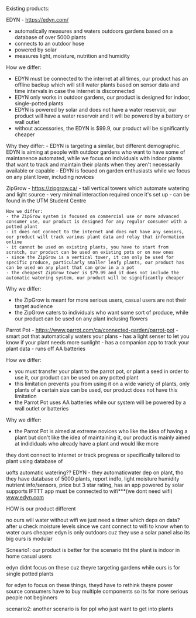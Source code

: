 
Existing products:

EDYN - https://edyn.com/
  - automatically measures and waters outdoors gardens based on a database of over 5000 plants
  - connects to an outdoor hose
  - powered by solar
  - measures light, moisture, nutrition and humidity
  
How we differ:
   - EDYN must be connected to the internet at all times, our product has an offline backup which will still water plants based on    sensor data and time intervals in case the internet is disconnected
   - EDYN only works in outdoor gardens, our product is designed for indoor, single-potted plants
   - EDYN is powered by solar and does not have a water reservoir, our product will have a water reservoir and it will be powered by a battery or wall outlet
   - without accessories, the EDYN is $99.9, our product will be significantly cheaper
   
   
   
Why they differ:
    - EDYN is targeting a similar, but different demographic. EDYN is aiming at people with outdoor gardens who want to have some of maintanence automated, while we focus on individuals with indoor plants that want to track and maintain their plants when they aren't necessarily available or capable
    - EDYN is focued on garden enthusiasts while we focus on any plant lover, including novices
    
    
ZipGrow - https://zipgrow.ca/
    - tall vertical towers which automate watering and light source
    - very minimal interaction required once it's set up
    - can be found in the UTM Student Centre
    
    How we differ:
    - the ZipGrow system is focused on commercial use or more advanced consumer use, our product is designed for any regular consumer with a potted plant
    - it does not connect to the internet and does not have any sensors, our product will track various plant data and relay that information online
    - it cannot be used on existing plants, you have to start from scratch, our product can be used on existing pots or on new ones
    - since the ZipGrow is a vertical tower, it can only be used for specific produce, particularly smaller leafy plants, our product has can be used on any plant that can grow in a a pot
    - the cheapest ZipGrow tower is $79.99 and it does not include the automatic watering system, our product will be significantly cheaper
    
Why we differ:
  - the ZipGrow is meant for more serious users, casual users are not their target audience
  - the ZipGrow caters to individuals who want some sort of produce, while our product can be used on any plant inclusing flowers
    
    
    
    
Parrot Pot - https://www.parrot.com/ca/connected-garden/parrot-pot
    - smart pot that automatically waters your plans
    - has a light senser to let you know if your plant needs more sunlight
    - has a companion app to track your plant data
    - runs off AA batteries
    
How we differ:
  - you must transfer your plant to the parrot pot, or plant a seed in order to use it, our product can be used on any potted plant
  - this limitation prevents you from using it on a wide variety of plants, only plants of a certain size can be used, our product does not have this limitation
  - the Parrot Pot uses AA batteries while our system will be powered by a wall outlet or batteries
  
  
Why we differ:
  - the Parrot Pot is aimed at extreme novices who like the idea of having a plant but don't like the idea of maintaining it, our product is mainly aimed at indididuals who already have a plant and would like more 
    
    
  
they dont connect to internet
or track progress
or specifically tailored to plant using database of

uofts automatic watering??
EDYN - they automaticwater dep on plant, tho they have database of 5000 plants, report indfo, light moisture humidity nutrient info/sensors, price
but 3 star rating, has an app
powered by solar
supports IFTTT app
must be connected to wifi***(we dont need wifi)
www.edyn.com


HOW is our product different

no ours will water without wifi we just need a timer
which deps on data?
after u check moisture levels
since we cant connect to wifi to know when to water
ours cheaper
edyn is only outdoors cuz they use a solar panel 
also its big
ours is modular

Scneario1:
our product is better for the scenario tht the plant is indoor
in home casual users

edyn didnt focus on these cuz theyre targeting gardens while ours is for single potted plants

for edyn to focus on these things, theyd have to rethink theyre power source
consumers have to buy multiple components so its for more serious people not beginners

scenario2:
another scenario is for ppl who just want to get into plants







